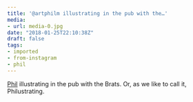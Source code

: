 ```yaml
---
title: '@artphilm illustrating in the pub with the…'
media:
- url: media-0.jpg
date: "2018-01-25T22:10:38Z"
draft: false
tags:
- imported
- from-instagram
- phil
---
```

[Phil](/tags/phil) illustrating in the pub with the Brats. Or, as we like to call it, Philustrating.
